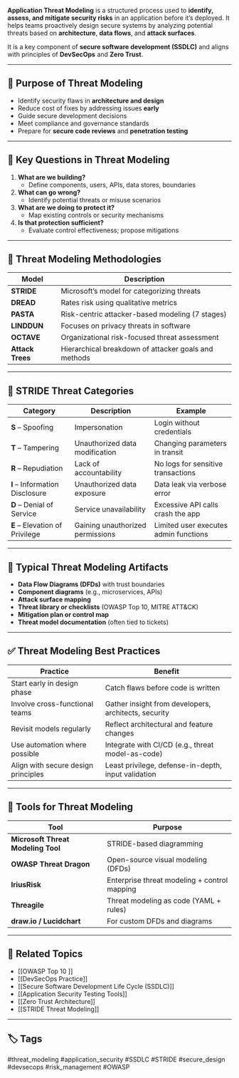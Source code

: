 **Application Threat Modeling** is a structured process used to **identify, assess, and mitigate security risks** in an application before it’s deployed. It helps teams proactively design secure systems by analyzing potential threats based on **architecture**, **data flows**, and **attack surfaces**.

It is a key component of **secure software development (SSDLC)** and aligns with principles of **DevSecOps** and **Zero Trust**.

---

## 🎯 Purpose of Threat Modeling

- Identify security flaws in **architecture and design**
- Reduce cost of fixes by addressing issues **early**
- Guide secure development decisions
- Meet compliance and governance standards
- Prepare for **secure code reviews** and **penetration testing**

---

## 🧠 Key Questions in Threat Modeling

1. **What are we building?**
   - Define components, users, APIs, data stores, boundaries
2. **What can go wrong?**
   - Identify potential threats or misuse scenarios
3. **What are we doing to protect it?**
   - Map existing controls or security mechanisms
4. **Is that protection sufficient?**
   - Evaluate control effectiveness; propose mitigations

---

## 🧰 Threat Modeling Methodologies

| Model       | Description                                                   |
|-------------|---------------------------------------------------------------|
| **STRIDE**   | Microsoft’s model for categorizing threats                   |
| **DREAD**    | Rates risk using qualitative metrics                         |
| **PASTA**    | Risk-centric attacker-based modeling (7 stages)              |
| **LINDDUN**  | Focuses on privacy threats in software                       |
| **OCTAVE**   | Organizational risk-focused threat assessment                |
| **Attack Trees** | Hierarchical breakdown of attacker goals and methods    |

---

## 🔎 STRIDE Threat Categories

| Category  | Description                      | Example                                |
|-----------|----------------------------------|----------------------------------------|
| **S** – Spoofing            | Impersonation                       | Login without credentials              |
| **T** – Tampering           | Unauthorized data modification      | Changing parameters in transit         |
| **R** – Repudiation         | Lack of accountability              | No logs for sensitive transactions     |
| **I** – Information Disclosure | Unauthorized data exposure       | Data leak via verbose error            |
| **D** – Denial of Service   | Service unavailability              | Excessive API calls crash the app      |
| **E** – Elevation of Privilege | Gaining unauthorized permissions | Limited user executes admin functions  |

---

## 🧩 Typical Threat Modeling Artifacts

- **Data Flow Diagrams (DFDs)** with trust boundaries
- **Component diagrams** (e.g., microservices, APIs)
- **Attack surface mapping**
- **Threat library or checklists** (OWASP Top 10, MITRE ATT&CK)
- **Mitigation plan or control map**
- **Threat model documentation** (often tied to tickets)

---

## ✅ Threat Modeling Best Practices

| Practice                          | Benefit                                                   |
|-----------------------------------|------------------------------------------------------------|
| Start early in design phase       | Catch flaws before code is written                        |
| Involve cross-functional teams    | Gather insight from developers, architects, security      |
| Revisit models regularly          | Reflect architectural and feature changes                 |
| Use automation where possible     | Integrate with CI/CD (e.g., threat model-as-code)         |
| Align with secure design principles | Least privilege, defense-in-depth, input validation      |

---

## 🧠 Tools for Threat Modeling

| Tool               | Purpose                              |
|--------------------|--------------------------------------|
| **Microsoft Threat Modeling Tool** | STRIDE-based diagramming         |
| **OWASP Threat Dragon** | Open-source visual modeling (DFDs)     |
| **IriusRisk**      | Enterprise threat modeling + control mapping |
| **Threagile**      | Threat modeling as code (YAML + rules) |
| **draw.io / Lucidchart** | For custom DFDs and diagrams       |

---

## 🔗 Related Topics

- [[OWASP Top 10 ]]
- [[DevSecOps Practice]]
- [[Secure Software Development Life Cycle (SSDLC)]]
- [[Application Security Testing Tools]]
- [[Zero Trust Architecture]]
- [[STRIDE Threat Modeling]]

---

## 🏷 Tags

#threat_modeling #application_security #SSDLC #STRIDE #secure_design #devsecops #risk_management #OWASP
